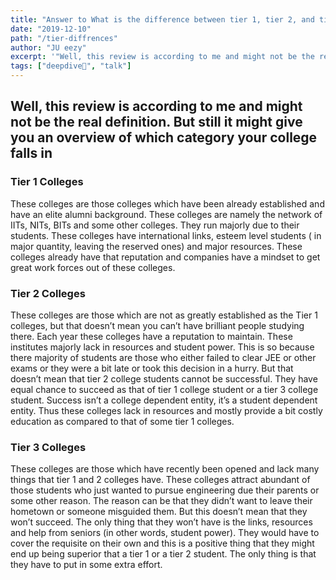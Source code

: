 ```yaml
---
title: "Answer to What is the difference between tier 1, tier 2, and tier 3 colleges?"
date: "2019-12-10"
path: "/tier-diffrences"
author: "JU eezy"
excerpt: '"Well, this review is according to me and might not be the real definition..."'
tags: ["deepdive🤿", "talk"]
---
```


## Well, this review is according to me and might not be the real definition. But still it might give you an overview of which category your college falls in

### Tier 1 Colleges

These colleges are those colleges which have been already established and have an elite alumni background. These colleges are namely the network of IITs, NITs, BITs and some other colleges. They run majorly due to their students. These colleges have international links, esteem level students ( in major quantity, leaving the reserved ones) and major resources. These colleges already have that reputation and companies have a mindset to get great work forces out of these colleges.

### Tier 2 Colleges

These colleges are those which are not as greatly established as the Tier 1 colleges, but that doesn’t mean you can’t have brilliant people studying there. Each year these colleges have a reputation to maintain. These institutes majorly lack in resources and student power. This is so because there majority of students are those who either failed to clear JEE or other exams or they were a bit late or took this decision in a hurry. But that doesn’t mean that tier 2 college students cannot be successful. They have equal chance to succeed as that of tier 1 college student or a tier 3 college student. Success isn’t a college dependent entity, it’s a student dependent entity. Thus these colleges lack in resources and mostly provide a bit costly education as compared to that of some tier 1 colleges.

### Tier 3 Colleges

These colleges are those which have recently been opened and lack many things that tier 1 and 2 colleges have. These colleges attract abundant of those students who just wanted to pursue engineering due their parents or some other reason. The reason can be that they didn’t want to leave their hometown or someone misguided them. But this doesn’t mean that they won’t succeed. The only thing that they won’t have is the links, resources and help from seniors (in other words, student power). They would have to cover the requisite on their own and this is a positive thing that they might end up being superior that a tier 1 or a tier 2 student. The only thing is that they have to put in some extra effort.
